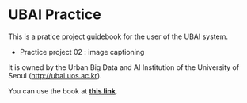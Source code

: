 # UBAI Practice

This is a pratice project guidebook for the user of the UBAI system.

- Practice project 02 : image captioning

It is owned by the Urban Big Data and AI Institution of the University of Seoul (http://ubai.uos.ac.kr).

You can use the book at **[this link](https://uos-ubai.github.io/practice02_captioning/)**.

